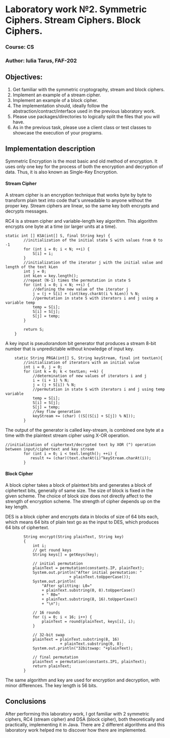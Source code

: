 # Laboratory work №2. Symmetric Ciphers. Stream Ciphers. Block Ciphers.

### Course: CS
### Author: Iulia Tarus, FAF-202

## Objectives:

1. Get familiar with the symmetric cryptography, stream and block ciphers.
2. Implement an example of a stream cipher.
3. Implement an example of a block cipher.
4. The implementation should, ideally follow the abstraction/contract/interface used in the previous laboratory work.
5. Please use packages/directories to logically split the files that you will have.
6. As in the previous task, please use a client class or test classes to showcase the execution of your programs.


## Implementation description

Symmetric Encryption is the most basic and old method of encryption. It uses only one key for the process of both the encryption and decryption of data. Thus, it is also known as Single-Key Encryption.


#### Stream Cipher
A stream cipher is an encryption technique that works byte by byte to transform plain text into code that's unreadable to anyone without the proper key. Stream ciphers are linear, so the same key both encrypts and decrypts messages. 

RC4 is a stream cipher and variable-length key algorithm. This algorithm encrypts one byte at a time (or larger units at a time).
```
static int [] KSA(int[] S, final String key) {
        //initialization of the initial state S with values ​​from 0 to -1
        for (int i = 0; i < N; ++i) {
            S[i] = i;
        }
        //initialization of the iterator j with the initial value and length of the text kLen
        int j = 0;
        int kLen = key.length();
        //repeat (N-1) times the permutation in state S
        for (int i = 0; i < N; ++i) {
            //defining the new value of the iterator j
            j = (j + S[i] + (int)key.charAt(i % kLen)) % N;
            //permutation in state S with iterators i and j using a variable temp
            temp = S[i];
            S[i] = S[j];
            S[j] = temp;
        }

        return S;
    }
```

A key input is pseudorandom bit generator that produces a stream 8-bit number that is unpredictable without knowledge of input key. 
```
    static String PRGA(int[] S, String keyStream, final int textLen){
        //initialization of iterators with an initial value
        int i = 0, j = 0;
        for (int k = 0; k < textLen; ++k) {
            //determination of new values ​​of iterators i and j
            i = (i + 1) % N;
            j = (j + S[i]) % N;
            //permutation in state S with iterators i and j using temp variable
            temp = S[i];
            S[i] = S[j];
            S[j] = temp;
            //key flow generation
            keyStream += (char) ((S[(S[i] + S[j]) % N]));
        }
```

The output of the generator is called key-stream, is combined one byte at a time with the plaintext stream cipher using X-OR operation.
```
//initialization of ciphertext/decrypted text by XOR (^) operation between input/ciphertext and key stream
        for (int i = 0; i < text.length(); ++i) {
           result += (char)(text.charAt(i)^keyStream.charAt(i));
        }

```

#### Block Cipher
A block cipher takes a block of plaintext bits and generates a block of ciphertext bits, generally of same size. The size of block is fixed in the given scheme. The choice of block size does not directly affect to the strength of encryption scheme. The strength of cipher depends up on the key length.

DES is a block cipher and encrypts data in blocks of size of 64 bits each, which means 64 bits of plain text go as the input to DES, which produces 64 bits of ciphertext.
```
		String encrypt(String plainText, String key)
		{
			int i;
			// get round keys
			String keys[] = getKeys(key);

			// initial permutation
			plainText = permutation(constants.IP, plainText);
			System.out.println("After initial permutation: "
							+ plainText.toUpperCase());
			System.out.println(
				"After splitting: L0="
				+ plainText.substring(0, 8).toUpperCase()
				+ " R0="
				+ plainText.substring(8, 16).toUpperCase()
				+ "\n");

			// 16 rounds
			for (i = 0; i < 16; i++) {
				plainText = round(plainText, keys[i], i);
			}

			// 32-bit swap
			plainText = plainText.substring(8, 16)
						+ plainText.substring(0, 8);
			System.out.println("32bitswap: "+plainText);

			// final permutation
			plainText = permutation(constants.IP1, plainText);
			return plainText;
		}
```

The same algorithm and key are used for encryption and decryption, with minor differences. The key length is 56 bits. 

## Conclusions
After performing this laboratory work, I got familiar with 2 symmetric ciphers, RC4 (stream cipher) and DSA (block cipher), both theoretically and practically, implementing it in Java. There are 2 different algorithms and this laboratory work helped me to discover how there are implemented.